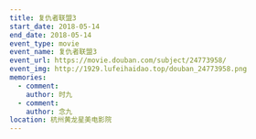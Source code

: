 ```yaml
---
title: 复仇者联盟3
start_date: 2018-05-14
end_date: 2018-05-14
event_type: movie
event_name: 复仇者联盟3
event_url: https://movie.douban.com/subject/24773958/
event_img: http://1929.lufeihaidao.top/douban_24773958.png
memories:
  - comment: 
    author: 时九
  - comment: 
    author: 念九
location: 杭州黄龙星美电影院
---
```

